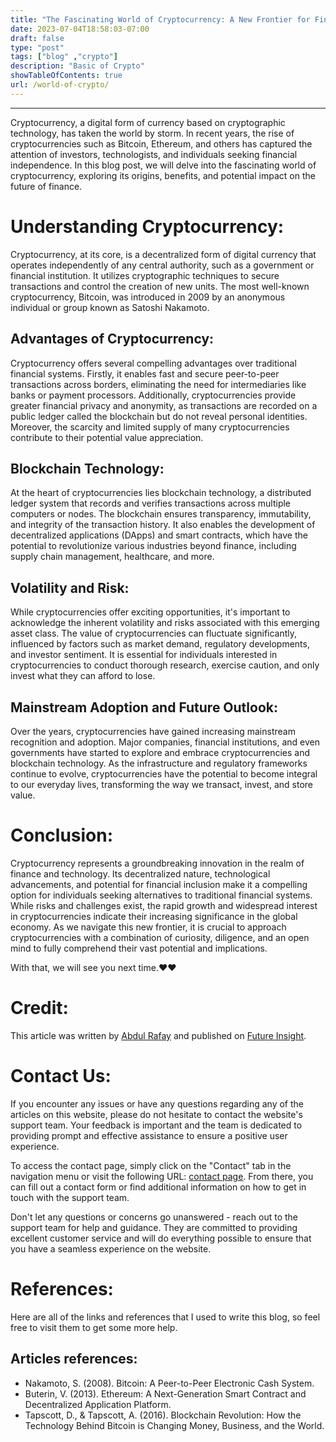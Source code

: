 ```yaml
---
title: "The Fascinating World of Cryptocurrency: A New Frontier for Financial Innovation"
date: 2023-07-04T18:58:03-07:00
draft: false
type: "post"
tags: ["blog" ,"crypto"]
description: "Basic of Crypto"
showTableOfContents: true
url: /world-of-crypto/
---
```


-----------

Cryptocurrency, a digital form of currency based on cryptographic technology, has taken the world by storm. In recent years, the rise of cryptocurrencies such as Bitcoin, Ethereum, and others has captured the attention of investors, technologists, and individuals seeking financial independence. In this blog post, we will delve into the fascinating world of cryptocurrency, exploring its origins, benefits, and potential impact on the future of finance.


# Understanding Cryptocurrency:
Cryptocurrency, at its core, is a decentralized form of digital currency that operates independently of any central authority, such as a government or financial institution. It utilizes cryptographic techniques to secure transactions and control the creation of new units. The most well-known cryptocurrency, Bitcoin, was introduced in 2009 by an anonymous individual or group known as Satoshi Nakamoto.

##  Advantages of Cryptocurrency:
Cryptocurrency offers several compelling advantages over traditional financial systems. Firstly, it enables fast and secure peer-to-peer transactions across borders, eliminating the need for intermediaries like banks or payment processors. Additionally, cryptocurrencies provide greater financial privacy and anonymity, as transactions are recorded on a public ledger called the blockchain but do not reveal personal identities. Moreover, the scarcity and limited supply of many cryptocurrencies contribute to their potential value appreciation.

##  Blockchain Technology:
At the heart of cryptocurrencies lies blockchain technology, a distributed ledger system that records and verifies transactions across multiple computers or nodes. The blockchain ensures transparency, immutability, and integrity of the transaction history. It also enables the development of decentralized applications (DApps) and smart contracts, which have the potential to revolutionize various industries beyond finance, including supply chain management, healthcare, and more.

##  Volatility and Risk:
While cryptocurrencies offer exciting opportunities, it's important to acknowledge the inherent volatility and risks associated with this emerging asset class. The value of cryptocurrencies can fluctuate significantly, influenced by factors such as market demand, regulatory developments, and investor sentiment. It is essential for individuals interested in cryptocurrencies to conduct thorough research, exercise caution, and only invest what they can afford to lose.

##  Mainstream Adoption and Future Outlook:
Over the years, cryptocurrencies have gained increasing mainstream recognition and adoption. Major companies, financial institutions, and even governments have started to explore and embrace cryptocurrencies and blockchain technology. As the infrastructure and regulatory frameworks continue to evolve, cryptocurrencies have the potential to become integral to our everyday lives, transforming the way we transact, invest, and store value.

# Conclusion:
Cryptocurrency represents a groundbreaking innovation in the realm of finance and technology. Its decentralized nature, technological advancements, and potential for financial inclusion make it a compelling option for individuals seeking alternatives to traditional financial systems. While risks and challenges exist, the rapid growth and widespread interest in cryptocurrencies indicate their increasing significance in the global economy. As we navigate this new frontier, it is crucial to approach cryptocurrencies with a combination of curiosity, diligence, and an open mind to fully comprehend their vast potential and implications.

With that, we will see you next time.❤️❤️

# Credit:
This article was written by [Abdul Rafay](https://future-insight.blog/author) and published on [Future Insight](https://future-insight.blog/).

# Contact Us: 
If you encounter any issues or have any questions regarding any of the articles on this website, please do not hesitate to contact the website's support team. Your feedback is important and the team is dedicated to providing prompt and effective assistance to ensure a positive user experience.

To access the contact page, simply click on the "Contact" tab in the navigation menu or visit the following URL: [contact page](https://future-insight.blog/contact). From there, you can fill out a contact form or find additional information on how to get in touch with the support team.

Don't let any questions or concerns go unanswered - reach out to the support team for help and guidance. They are committed to providing excellent customer service and will do everything possible to ensure that you have a seamless experience on the website.

# References:
Here are all of the links and references that I used to write this blog, so feel free to visit them to get some more help.
## Articles references:
- Nakamoto, S. (2008). Bitcoin: A Peer-to-Peer Electronic Cash System.
- Buterin, V. (2013). Ethereum: A Next-Generation Smart Contract and Decentralized Application Platform.
- Tapscott, D., & Tapscott, A. (2016). Blockchain Revolution: How the Technology Behind Bitcoin is Changing Money, Business, and the World.




<!-- ## WalkThrough Video: -->
<!-- <iframe width="800" height="450" src="https://www.youtube.com/embed/YT-link" frameborder="1" allowfullscreen></iframe> -->
